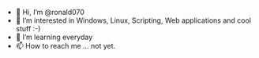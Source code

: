 - 👋 Hi, I’m @ronald070
- 👀 I’m interested in Windows, Linux, Scripting, Web applications and cool stuff :-)
- 🌱 I’m learning everyday
- 📫 How to reach me ... not yet.

<!---
ronald070/ronald070 is a ✨ special ✨ repository because its `README.md` (this file) appears on your GitHub profile.
You can click the Preview link to take a look at your changes.
--->
